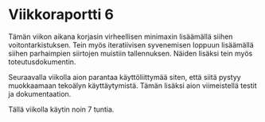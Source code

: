 # Viikkoraportti 6
Tämän viikon aikana korjasin virheellisen minimaxin lisäämällä siihen voitontarkistuksen. Tein myös iteratiivisen syvenemisen loppuun lisäämällä siihen parhaimpien siirtojen muistiin tallennuksen. Näiden lisäksi tein myös toteutusdokumentin.

Seuraavalla viikolla aion parantaa käyttöliittymää siten, että siitä pystyy muokkaamaan tekoälyn käyttäytymistä. Tämän lisäksi aion viimeistellä testit ja dokumentaation.

Tällä viikolla käytin noin 7 tuntia.
